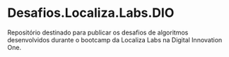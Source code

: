# Desafios.Localiza.Labs.DIO
Repositório destinado para publicar os desafios de algoritmos desenvolvidos durante o bootcamp da Localiza Labs na Digital Innovation One.
